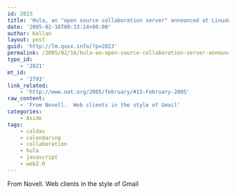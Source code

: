 ```yaml
---
id: 2823
title: 'Hula, an "open source collaboration server" announced at LinuxWorld yesterday'
date: '2005-02-16T09:33:14+00:00'
author: Kellan
layout: post
guid: 'http://lm.quxx.info/?p=2823'
permalink: /2005/02/16/hula-an-open-source-collaboration-server-announced-at-linuxworld-yesterday/
typo_id:
    - '2821'
mt_id:
    - '2793'
link_related:
    - 'http://www.nat.org/2005/february/#15-February-2005'
raw_content:
    - 'From Novell.  Web clients in the style of Gmail'
categories:
    - Aside
tags:
    - caldav
    - calendaring
    - collaboration
    - hula
    - javascript
    - web2.0
---
```


From Novell. Web clients in the style of Gmail